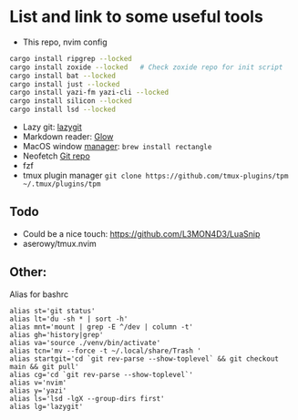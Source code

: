 # List and link to some useful tools
- This repo, nvim config
```bash
cargo install ripgrep --locked
cargo install zoxide --locked   # Check zoxide repo for init script
cargo install bat --locked
cargo install just --locked
cargo install yazi-fm yazi-cli --locked
cargo install silicon --locked
cargo install lsd --locked
```
- Lazy git: [lazygit](https://github.com/jesseduffield/lazygit?tab=readme-ov-file#homebrew)
- Markdown reader: [Glow](https://github.com/charmbracelet/glow)
- MacOS window [manager](https://rectangleapp.com/): `brew install rectangle`
- Neofetch [Git repo](https://github.com/dylanaraps/neofetch)
- fzf
- tmux plugin manager `git clone https://github.com/tmux-plugins/tpm ~/.tmux/plugins/tpm`
## Todo
- Could be a nice touch: https://github.com/L3MON4D3/LuaSnip
- aserowy/tmux.nvim


## Other:
Alias for bashrc
```
alias st='git status'
alias lt='du -sh * | sort -h'
alias mnt='mount | grep -E ^/dev | column -t'
alias gh='history|grep'
alias va='source ./venv/bin/activate'
alias tcn='mv --force -t ~/.local/share/Trash '
alias startgit='cd `git rev-parse --show-toplevel` && git checkout main && git pull'
alias cg='cd `git rev-parse --show-toplevel`'
alias v='nvim'
alias y='yazi'
alias ls='lsd -lgX --group-dirs first'
alias lg='lazygit'
```
